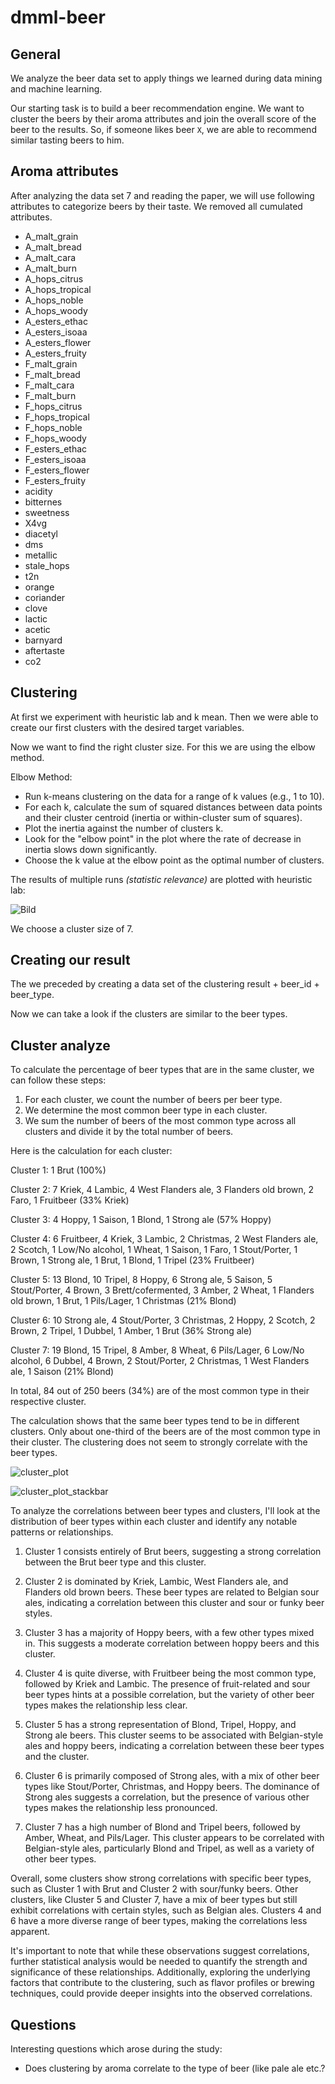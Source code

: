 # dmml-beer

## General

We analyze the beer data set to apply things we learned during data mining and machine learning.

Our starting task is to build a beer recommendation engine. We want to cluster the beers by their aroma attributes and join the overall score of the beer to the results. So, if someone likes beer `X`, we are able to recommend similar tasting beers to him.

## Aroma attributes

After analyzing the data set 7 and reading the paper, we will use following attributes to categorize beers by their taste. We removed all cumulated attributes.

- A_malt_grain
- A_malt_bread
- A_malt_cara
- A_malt_burn
- A_hops_citrus
- A_hops_tropical
- A_hops_noble
- A_hops_woody
- A_esters_ethac
- A_esters_isoaa
- A_esters_flower
- A_esters_fruity
- F_malt_grain
- F_malt_bread
- F_malt_cara
- F_malt_burn
- F_hops_citrus
- F_hops_tropical
- F_hops_noble
- F_hops_woody
- F_esters_ethac
- F_esters_isoaa
- F_esters_flower
- F_esters_fruity
- acidity
- bitternes
- sweetness
- X4vg
- diacetyl
- dms
- metallic
- stale_hops
- t2n
- orange
- coriander
- clove
- lactic
- acetic
- barnyard
- aftertaste
- co2

## Clustering

At first we experiment with heuristic lab and k mean. Then we were able to create our first clusters with the desired target variables.

Now we want to find the right cluster size. For this we are using the elbow method.

Elbow Method:

- Run k-means clustering on the data for a range of k values (e.g., 1 to 10).
- For each k, calculate the sum of squared distances between data points and their cluster centroid (inertia or within-cluster sum of squares).
- Plot the inertia against the number of clusters k.
- Look for the "elbow point" in the plot where the rate of decrease in inertia slows down significantly.
- Choose the k value at the elbow point as the optimal number of clusters.

The results of multiple runs _(statistic relevance)_ are plotted with heuristic lab:

![Bild](./assets/Bild.png)

We choose a cluster size of 7.



## Creating our result

The we preceded by creating a data set of the clustering result + beer_id + beer_type.

Now we can take a look if the clusters are similar to the beer types.



## Cluster analyze

To calculate the percentage of beer types that are in the same cluster, we can follow these steps:

1. For each cluster, we count the number of beers per beer type.
2. We determine the most common beer type in each cluster.
3. We sum the number of beers of the most common type across all clusters and divide it by the total number of beers.

Here is the calculation for each cluster:

Cluster 1:
1 Brut (100%)

Cluster 2:
7 Kriek, 4 Lambic, 4 West Flanders ale, 3 Flanders old brown, 2 Faro, 1 Fruitbeer (33% Kriek)

Cluster 3:
4 Hoppy, 1 Saison, 1 Blond, 1 Strong ale (57% Hoppy)

Cluster 4:
6 Fruitbeer, 4 Kriek, 3 Lambic, 2 Christmas, 2 West Flanders ale, 2 Scotch, 1 Low/No alcohol, 1 Wheat, 1 Saison, 1 Faro, 1 Stout/Porter, 1 Brown, 1 Strong ale, 1 Brut, 1 Blond, 1 Tripel (23% Fruitbeer)

Cluster 5:
13 Blond, 10 Tripel, 8 Hoppy, 6 Strong ale, 5 Saison, 5 Stout/Porter, 4 Brown, 3 Brett/cofermented, 3 Amber, 2 Wheat, 1 Flanders old brown, 1 Brut, 1 Pils/Lager, 1 Christmas (21% Blond)

Cluster 6:
10 Strong ale, 4 Stout/Porter, 3 Christmas, 2 Hoppy, 2 Scotch, 2 Brown, 2 Tripel, 1 Dubbel, 1 Amber, 1 Brut (36% Strong ale)

Cluster 7:
19 Blond, 15 Tripel, 8 Amber, 8 Wheat, 6 Pils/Lager, 6 Low/No alcohol, 6 Dubbel, 4 Brown, 2 Stout/Porter, 2 Christmas, 1 West Flanders ale, 1 Saison (21% Blond)

In total, 84 out of 250 beers (34%) are of the most common type in their respective cluster.

The calculation shows that the same beer types tend to be in different clusters. Only about one-third of the beers are of the most common type in their cluster. The clustering does not seem to strongly correlate with the beer types.



![cluster_plot](./assets/cluster_plot.png)

![cluster_plot_stackbar](./assets/cluster_plot_stackbar.png)





To analyze the correlations between beer types and clusters, I'll look at the distribution of beer types within each cluster and identify any notable patterns or relationships.

1. Cluster 1 consists entirely of Brut beers, suggesting a strong correlation between the Brut beer type and this cluster.

2. Cluster 2 is dominated by Kriek, Lambic, West Flanders ale, and Flanders old brown beers. These beer types are related to Belgian sour ales, indicating a correlation between this cluster and sour or funky beer styles.

3. Cluster 3 has a majority of Hoppy beers, with a few other types mixed in. This suggests a moderate correlation between hoppy beers and this cluster.

4. Cluster 4 is quite diverse, with Fruitbeer being the most common type, followed by Kriek and Lambic. The presence of fruit-related and sour beer types hints at a possible correlation, but the variety of other beer types makes the relationship less clear.

5. Cluster 5 has a strong representation of Blond, Tripel, Hoppy, and Strong ale beers. This cluster seems to be associated with Belgian-style ales and hoppy beers, indicating a correlation between these beer types and the cluster.

6. Cluster 6 is primarily composed of Strong ales, with a mix of other beer types like Stout/Porter, Christmas, and Hoppy beers. The dominance of Strong ales suggests a correlation, but the presence of various other types makes the relationship less pronounced.

7. Cluster 7 has a high number of Blond and Tripel beers, followed by Amber, Wheat, and Pils/Lager. This cluster appears to be correlated with Belgian-style ales, particularly Blond and Tripel, as well as a variety of other beer types.

Overall, some clusters show strong correlations with specific beer types, such as Cluster 1 with Brut and Cluster 2 with sour/funky beers. Other clusters, like Cluster 5 and Cluster 7, have a mix of beer types but still exhibit correlations with certain styles, such as Belgian ales. Clusters 4 and 6 have a more diverse range of beer types, making the correlations less apparent.

It's important to note that while these observations suggest correlations, further statistical analysis would be needed to quantify the strength and significance of these relationships. Additionally, exploring the underlying factors that contribute to the clustering, such as flavor profiles or brewing techniques, could provide deeper insights into the observed correlations.



## Questions

Interesting questions which arose during the study:

- Does clustering by aroma correlate to the type of beer (like pale ale etc.?